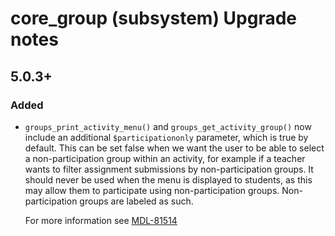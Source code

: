 # core_group (subsystem) Upgrade notes

## 5.0.3+

### Added

- `groups_print_activity_menu()` and `groups_get_activity_group()` now include an additional `$participationonly` parameter, which is true by default. This can be set false when we want the user to be able to select a non-participation group within an activity, for example if a teacher wants to filter assignment submissions by non-participation groups. It should never be used when the menu is displayed to students, as this may allow them to participate using non-participation groups. Non-participation groups are labeled as such.

  For more information see [MDL-81514](https://tracker.moodle.org/browse/MDL-81514)

